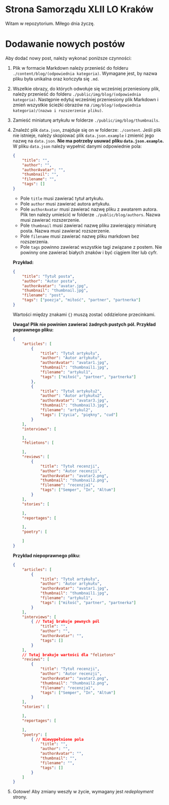 # Strona Samorządu XLII LO Kraków
Witam w repozytorium. Miłego dnia życzę.

# Dodawanie nowych postów
Aby dodać nowy post, należy wykonać poniższe czynności:

1. Plik w formacie Markdown należy przenieść do folderu `./content/blog/(odpowiednia kategoria)`. Wymagane jest, by nazwa pliku była unikalna oraz kończyła się `.md`.

1. Wszelkie obrazy, do których odwołuje się wcześniej przeniesiony plik, należy przenieść do folderu `./public/img/blog/(odpowiednia kategoria)`. Następnie edytuj wcześniej przeniesiony plik Markdown i zmień wszystkie ścieżki obrazów na `/img/blog/(odpowiednia kategoria)/(nazwa i rozszerzenie pliku)`.

1. Zamieść miniaturę artykułu w folderze `./public/img/blog/thumbnails`.

1. Znaleźć plik `data.json`, znajduje się on w folderze: `./content`. Jeśli plik nie istnieje, należy skopiować plik `data.json.example` i zmienić jego nazwę na `data.json`. **Nie ma potrzeby usuwać pliku `data.json.example`.** W pliku `data.json` należy wypełnić danymi odpowiednie pola:
	```json
	{
		"title": "",
		"author": "",
		"authorAvatar": "",
		"thumbnail": "",
		"filename": "",
		"tags": []
	}
	```
	- Pole `title` musi zawierać tytuł artykułu.
	- Pole `author` musi zawierać autora artykułu.
	- Pole `authorAvatar` musi zawierać nazwę pliku z awatarem autora. Plik ten należy umieścić w folderze `./public/blog/authors`. Nazwa musi zawierać rozszerzenie.
	- Pole `thumbnail` musi zawierać nazwę pliku zawierający miniaturę posta. Nazwa musi zawierać rozszerzenie.
	- Pole `filename` musi zawierać nazwę pliku markdown bez rozszerzenia.
	- Pole `tags` powinno zawierać wszystkie tagi związane z postem. Nie powinny one zawierać białych znaków i być ciągiem liter lub cyfr.

	**Przykład:**
	```json
	{
		"title": "Tytuł posta",
		"author": "Autor posta",
		"authorAvatar": "avatar.jpg",
		"thumbnail": "thumbnail.jpg",
		"filename": "post",
		"tags": ["poezja", "miłość", "partner", "partnerka"]
	}
	```
	Wartości między znakami `{}` muszą zostać oddzielone przecinkami.

	**Uwaga! Plik nie powinien zawierać żadnych pustych pól. Przykład poprawnego pliku:**
	```json
	{
		"articles": [
			{
				"title": "Tytuł artykułu",
				"author": "Autor artykułu",
				"authorAvatar": "avatar1.jpg",
				"thumbnail": "thumbnail1.jpg",
				"filename": "artykul1",
				"tags": ["miłość", "partner", "partnerka"]
			},
			{
				"title": "Tytuł artykułu2",
				"author": "Autor artykułu2",
				"authorAvatar": "avatar3.jpg",
				"thumbnail": "thumbnail3.jpg",
				"filename": "artykul2",
				"tags": ["życia", "piękny", "cud"]
			}
		],
		"interviews": [

		],
		"felietons": [

		],
		"reviews": [
			{
				"title": "Tytuł recenzji",
				"author": "Autor recenzji",
				"authorAvatar": "avatar2.png",
				"thumbnail": "thumbnail2.png",
				"filename": "recenzja1",
				"tags": ["Semper", "In", "Altum"]
			}
		],
		"stories": [

		],
		"reportages": [

		],
		"poetry": [

		]
	}
	```

	**Przykład niepoprawnego pliku:**
	```json
	{
		"articles": [
			{
				"title": "Tytuł artykułu",
				"author": "Autor artykułu",
				"authorAvatar": "avatar1.jpg",
				"thumbnail": "thumbnail1.jpg",
				"filename": "artykul1",
				"tags": ["miłość", "partner", "partnerka"]
			}
		],
		"interviews": [
			{ // Tutaj brakuje pewnych pól
				"title": "",
				"author": "",
				"authorAvatar": "",
				"tags": []
			}
		],
		// Tutaj brakuje wartości dla "felietons"
		"reviews": [
			{
				"title": "Tytuł recenzji",
				"author": "Autor recenzji",
				"authorAvatar": "avatar2.png",
				"thumbnail": "thumbnail2.png",
				"filename": "recenzja1",
				"tags": ["Semper", "In", "Altum"]
			}
		],
		"stories": [

		],
		"reportages": [

		],
		"poetry": [
			{ // Niewypełnione pola
				"title": "",
				"author": "",
				"authorAvatar": "",
				"thumbnail": "",
				"filename": "",
				"tags": []
			}
		]
	}
	```
1. Gotowe! Aby zmiany weszły w życie, wymagany jest *redeployment* strony.